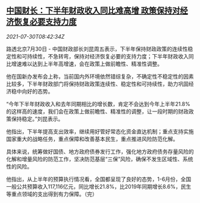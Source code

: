 <!--1627642247000-->
[中国财长：下半年财政收入同比难高增 政策保持对经济恢复必要支持力度](https://cn.reuters.com/article/china-mof-2h-fiscal-revenue-0730-idCNKBS2F011Q)
------

<div><i>2021-07-30T08:42:34Z</i></div><p>路透北京7月30日 - 中国财政部长刘昆周五表示，下半年保持财政政策的连续性稳定性和可持续性，不急转弯，保持对经济恢复必要的支持力度；下半年财政收入同比增速难以达到上半年高增速，会在政策上做前瞻性、精准性调整。</p><p>他在国新办发布会上称，当前国内外环境依然错综复杂，不确定性不稳定性的因素比较多，下半年财政部门将保持财政政策连续性、稳定性和可持续性，助力巩固经济稳中向好的态势。</p><p>“今年下半年财政收入和去年同期相比的增长数，肯定不会达到今年上半年21.8%的这样高的速度，我们会在政策上做前瞻性、精准性的调整，让一段时期的财政政策保持稳定。”刘昆表示。</p><p>他指出，下半年提高支出效率，继续用好管好常态化资金直达机制；重点支持实施国家重大的战略任务，重点保障和改善基本民生，重点推进风险防范化解。</p><p>具体来说，统筹做好国债、地方政府债券发行工作，强化地方政府债务存量风险的化解和增量风险的防范工作，坚决防范基层“三保”风险，确保不发生区域性、系统性的风险。</p><p>他指出，从上半年的预算执行情况看，全国都呈现了良好的态势，1-6月份，全国一般公共预算收入117,116亿元，同比增长21.8%，比2019年同期增长8.6%，民生等重点领域的支出得到有力保障。（完）</p>
